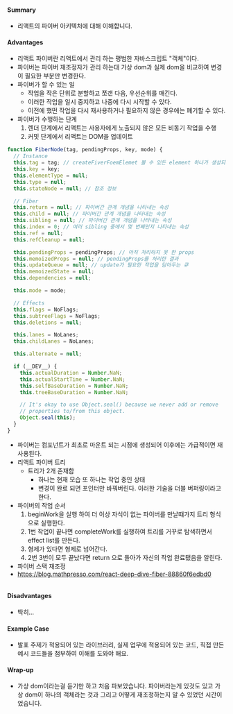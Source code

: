 #### Summary
- 리액트의 파이버 아키텍처에 대해 이해합니다.

#### Advantages
- 리액트 파이버란 리액트에서 관리 하는 평범한 자바스크립트 "객체"이다.
- 파이버는 파이버 재조정자가 관리 하는대 가상 dom과 실제 dom을 비교하여 변경이 필요한 부분만 변경한다.
- 파이버가 할 수 있는 일
  - 작업을 작은 단위로 분할하고 쪼갠 다음, 우선순위를 매긴다.
  - 이러한 작업을 일시 중지하고 나중에 다시 시작할 수 있다.
  - 이전에 했떤 작업을 다시 재사용하거나 필요하지 않은 경우에는 폐기할 수 있다.
- 파이버가 수행하는 단계
  1. 렌더 단계에서 리액트는 사용자에게 노출되지 않은 모든 비동기 작업을 수행
  2. 커밋 단계에서 리액트는 DOM을 업데이트
```typescript
function FiberNode(tag, pendingProps, key, mode) {
  // Instance
  this.tag = tag; // createFiverFoemElemet 볼 수 있든 element 하나가 생성되는 1:1 관계
  this.key = key;
  this.elementType = null;
  this.type = null;
  this.stateNode = null; // 참조 정보

  // Fiber
  this.return = null; // 파이버간 관계 개념을 나타내는 속성
  this.child = null; // 파이버간 관계 개념을 나타내는 속성
  this.sibling = null; // 파이버간 관계 개념을 나타내는 속성
  this.index = 0; // 여러 sibling 중에서 몇 번째인지 나타내는 속성
  this.ref = null;
  this.refCleanup = null;

  this.pendingProps = pendingProps; // 아직 처리하지 못 한 props
  this.memoizedProps = null; // pendingProps를 처리한 결과
  this.updateQueue = null; // update가 필요한 작업을 담아두는 큐
  this.memoizedState = null;
  this.dependencies = null;

  this.mode = mode;

  // Effects
  this.flags = NoFlags;
  this.subtreeFlags = NoFlags;
  this.deletions = null;

  this.lanes = NoLanes;
  this.childLanes = NoLanes;

  this.alternate = null;

  if (__DEV__) {
    this.actualDuration = Number.NaN;
    this.actualStartTime = Number.NaN;
    this.selfBaseDuration = Number.NaN;
    this.treeBaseDuration = Number.NaN;

    // It's okay to use Object.seal() because we never add or remove
    // properties to/from this object.
    Object.seal(this);
  }
}
```
- 파이버는 컴포넌트가 최초로 마운트 되는 시점에 생성되어 이후에는 가급적이면 재사용된다.
- 리액트 파이버 트리
  - 트리가 2개 존재함
    - 하나는 현재 모습 또 하나는 작업 중인 상태 
    - 변경이 완료 되면 포인터만 바꿔버린다. 이러한 기술을 더블 버퍼링이라고 한다.
- 파이버의 작업 순서
  1. beginWork을 실행 하여 더 이상 자식이 없는 파이버를 만날떄가지 트리 형식으로 실행한다.
  2. 1번 작업이 끝나면 completeWork를 실행하여 트리를 거꾸로 탐색하면서 effect list를 만든다.
  3. 형제가 있다면 형제로 넘어간다.
  4. 2번 3번이 모두 끝났다면 return 으로 돌아가 자신의 작업 완료됐음을 알린다.
- 파이버 스택 재조정
- https://blog.mathpresso.com/react-deep-dive-fiber-88860f6edbd0

```typescript

```
#### Disadvantages
- 딱히...

#### Example Case
- 발표 주제가 적용되어 있는 라이브러리, 실제 업무에 적용되어 있는 코드, 직접 만든 예시 코드들을 첨부하여 이해를 도와야 해요.

#### Wrap-up
- 가상 dom이라는걸 듣기만 하고 처음 파보았습니다. 파이버라는게 있것도 있고 가상 dom이 하나의 객체라는 것과 그리고 어떻게 재조정하는지 알 수 있었던 시간이었습니다.
